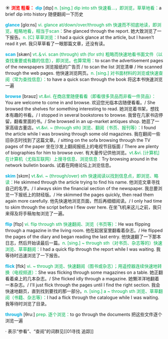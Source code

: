 ☀ <font color="red">**浏览 粗看：**</font>
<font color="sky blue">**dip**</font> [dɪp] 
<font color="#00b050">n. [sing.] dip into sth 快速看…，即浏览，草草地看：</font>a brief dip into history 随便翻阅一下历史

<font color="sky blue">**glance**</font> [ɡlɑːns] 
<font color="#00b050">vi. glance at/down/over/through sth 快速而不彻底地读，即浏览，粗略地看，相当于scan：</font>She glanced through the report. 她大致浏览了一下报告。<font color="#00b050">n. [C] 草草浏览：</font>I had a quick glance at the article, but I haven’t read it yet. 我只草草看了一眼那篇文章，还没有读。

<font color="sky blue">**scan**</font> [skæn] 
<font color="#00b050">vt.＆vi. scan (through) sth (for sth) 粗略而快速地看书面文件（以查找重要或有趣的信息），即浏览。也算常用：</font>to scan the advertisement pages of the newspapers 浏览报纸的广告页 / to scan the list 浏览清单 / He scanned through the web pages. 他快速浏览网页。<font color="#00b050">n. [sing.] 对书面材料的浏览或快速查阅（常为查找信息）：</font>to have a quick scan through the book 将这本书快速浏览一遍
           
<font color="sky blue">**browse**</font> [braʊz]
<font color="#00b050">vt.&vi. 在商店里随便看看（即看很多货品而非看一件货品）：</font>You are welcome to come in and browse. 欢迎您光临本店随便看看。/ She browsed the shelves for something interesting to read. 她浏览着书架，想找本有趣的书看。/ I stopped in several bookstores to browse. 我曾在几家书店停留，翻看里面的书。/ She browsed in an up-market antiques shop. 她逛了一家高级古董店。<font color="#00b050">vt.&vi. ~ (through sth) 浏览、翻阅（书页、报刊等）：</font>I found the article while I was browsing through some old magazines. 我在翻阅一些旧杂志时找到了这篇文章。/ sitting on the sofa browsing through the TV pages of the paper 坐在沙发上翻阅报纸上的电视节目版面 / There are plenty of biographies for him to browse over. 有大量传记供他浏览。<font color="#00b050">vt.&vi. [计算机] 在计算机（尤指互联网）上搜寻信息、浏览信息：</font>Try browsing around in the network bulletin boards. 试着在网络论坛上浏览信息。

<font color="sky blue">**skim**</font> [skɪm]
<font color="#00b050">vt.&vi. ~ (through/over) sth 快速阅读以找到信息点，即浏览、略读：</font>He skimmed through the article trying to find his name. 他浏览文章寻找自己的名字。/ I always skim the financial section of the newspaper. 我总要浏览一下报纸上的财经版。/ He skimmed the pages quickly, then read them again more carefully. 他先快速地浏览页面，然后再细细阅读。/ I only had time to skim through the script before I flew over here. 在坐飞机来这儿之前，我只来得及将手稿匆匆浏览了一遍。
           
<font color="sky blue">**flip**</font> [flɪp]
<font color="#00b050">vi. flip through sth 快速翻阅、浏览（书页等）：</font>He was flipping through a magazine in the living room. 他在起居室里翻看着杂志。/ He flipped the pages of the diary and began reading the last entry. 他快速翻了一下那本日志，然后开始读最后一篇。<font color="#00b050">n. [sing.] ~ through sth（对书页、杂志等的）快速浏览、草草翻阅：</font>I had a quick flip through the report while I was waiting. 我等待时迅速浏览了一下报告。
           
<font color="sky blue">**flick**</font> [flɪk]
<font color="#00b050">vi. ~ through 浏览、快速翻阅（图书或杂志）；用遥控器连续快速地转换（电视频道）：</font>She was flicking through some magazines on a table. 她正翻看着桌上的几本杂志。/ She flicked idly through a magazine. 她懒洋洋地翻着一本杂志。/ I'll just flick through the pages until I find the right section. 我会快速地翻页，直到找到要找的那一部分。<font color="#00b050">n. [sing.] a ~ through sth 浏览、草草翻阅（书籍、杂志等）：</font>I had a flick through the catalogue while I was waiting. 我等待时浏览了目录。
 
<font color="sky blue">**through**</font> [θru:] 
<font color="#00b050">prep. 逐个浏览：</font>to go through the documents 把这些文件逐个浏览一遍

· 表示“参看”、“查阅”的词群见[[01寻找 追踪]]

